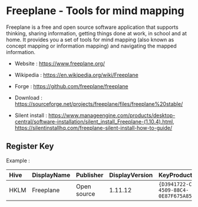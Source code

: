 # Freeplane - Tools for mind mapping

Freeplane is a free and open source software application that supports thinking,
sharing information, getting things done at work, in school and at home.
It provides you a set of tools for mind mapping (also known as concept
mapping or information mapping) and navigating the mapped information. 

* Website : https://www.freeplane.org/
* Wikipedia : https://en.wikipedia.org/wiki/Freeplane
* Forge : https://github.com/freeplane/freeplane

* Download : https://sourceforge.net/projects/freeplane/files/freeplane%20stable/
* Silent install : https://www.manageengine.com/products/desktop-central/software-installation/silent_install_Freeplane-(1.10.4).html,
	https://silentinstallhq.com/freeplane-silent-install-how-to-guide/


## Register Key

Example :

 | Hive | DisplayName | Publisher | DisplayVersion | KeyProduct | UninstallExe |
 |:---- |:----------- |:--------- |:-------------- |:---------- |:------------ |
 | HKLM | Freeplane | Open source | 1.11.12 | `{D3941722-C4DD-4509-88C4-0E87F675A859}_is1` | `"C:\Program Files\Freeplane\unins000.exe"` |
